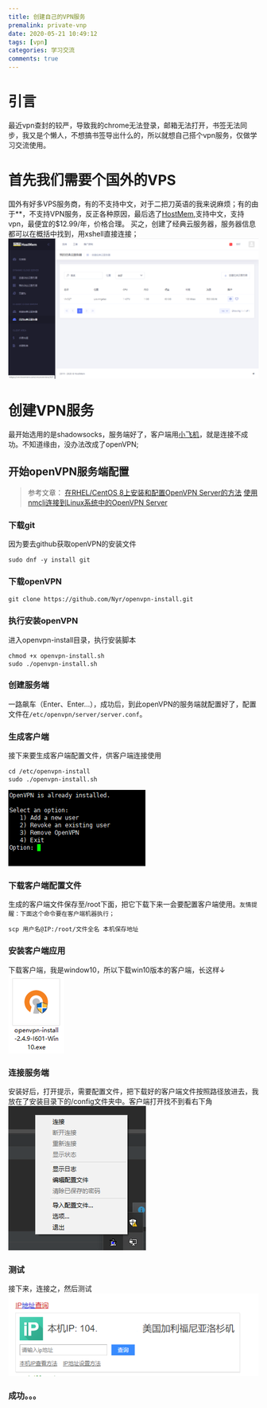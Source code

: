```yaml
---
title: 创建自己的VPN服务
premalink: private-vnp
date: 2020-05-21 10:49:12
tags: [vpn]
categories: 学习交流
comments: true
---
```

# 引言
最近vpn查封的较严，导致我的chrome无法登录，邮箱无法打开，书签无法同步，我又是个懒人，不想搞书签导出什么的，所以就想自己搭个vpn服务，仅做学习交流使用。

# 首先我们需要个国外的VPS
国外有好多VPS服务商，有的不支持中文，对于二把刀英语的我来说麻烦；有的由于**，不支持VPN服务，反正各种原因，最后选了[HostMem](https://www.hostmem.com/),支持中文，支持vpn，最便宜的$12.99/年，价格合理。
买之，创建了经典云服务器，服务器信息都可以在概括中找到，用xshell直接连接；
![](private-vnp/HostMem-control.png)

# 创建VPN服务
最开始选用的是shadowsocks，服务端好了，客户端用[小飞机](https://tlanyan.me/shadowsock-clients/)，就是连接不成功。不知道缘由，没办法改成了openVPN;

## 开始openVPN服务端配置
> 参考文章：
>[在RHEL/CentOS 8上安装和配置OpenVPN Server的方法](https://ywnz.com/linuxyffq/4592.html)
>[使用nmcli连接到Linux系统中的OpenVPN Server](https://ywnz.com/linuxjc/4226.html)

### 下载git
因为要去github获取openVPN的安装文件
```shell
sudo dnf -y install git
```
### 下载openVPN
```shell
git clone https://github.com/Nyr/openvpn-install.git
```
### 执行安装openVPN
进入openvpn-install目录，执行安装脚本
```shell
chmod +x openvpn-install.sh
sudo ./openvpn-install.sh
```
### 创建服务端
一路飙车（Enter、Enter...），成功后，到此openVPN的服务端就配置好了，配置文件在``/etc/openvpn/server/server.conf``。
### 生成客户端
接下来要生成客户端配置文件，供客户端连接使用
```shell
cd /etc/openvpn-install
sudo ./openvpn-install.sh
```
![](private-vnp/openVPN-client.png)
### 下载客户端配置文件
生成的客户端文件保存至/root下面，把它下载下来一会要配置客户端使用。`友情提醒：下面这个命令要在客户端机器执行；`
```shell
scp 用户名@IP:/root/文件全名 本机保存地址
```
### 安装客户端应用
下载客户端，我是window10，所以下载win10版本的客户端，长这样↓
![](private-vnp/openvpn-install-for-win10.png)
### 连接服务端
安装好后，打开提示，需要配置文件，把下载好的客户端文件按照路径放进去，我放在了安装目录下的/config文件夹中。客户端打开找不到看右下角
![](private-vnp/client-ico.png)
### 测试
接下来，连接之，然后测试
![](private-vnp/IP.png)
### 成功。。。